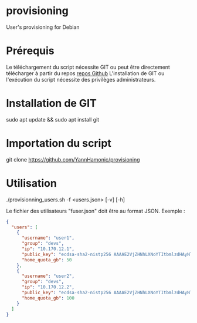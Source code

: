 # provisioning
User's provisioning  for Debian
# Prérequis
Le téléchargement du script nécessite GIT ou peut être directement télécharger à partir du repos [repos Github](https://github.com/YannHamonic/provisioning)
L'installation de GIT ou l'exécution du script nécessite des privilèges administrateurs.
# Installation de GIT
sudo apt update && sudo apt install git
# Importation du script
git clone https://github.com/YannHamonic/provisioning
# Utilisation
./provisionning_users.sh -f  <users.json> \[-v\] \[-h\]

Le fichier des utilisateurs "fuser.json" doit être au format JSON.
Exemple :
```JSON
{
  "users": [
    {
      "username": "user1",
      "group": "devs",
      "ip": "10.170.12.1",
      "public_key": "ecdsa-sha2-nistp256 AAAAE2VjZHNhLXNoYTItbmlzdHAyNTYAAAAIbmlzdHAyNTYAAABBBDIA/wzeamzAIf2ZwQ1fZgFzkfqqDaOL2jx6wSF1vlRPLIAC7vAhW1byZBH4l2jCN5+ixAvGvP+IvZ+Py/QRXC8= yann@YH-CLT-AA0001",
      "home_quota_gb": 50
    },
    {
      "username": "user2",
      "group": "devs",
      "ip": "10.170.12.2",
      "public_key": "ecdsa-sha2-nistp256 AAAAE2VjZHNhLXNoYTItbmlzdHAyNTYAAAAIbmlzdHAyNTYAAABBBAPLfA+nyBVbNdmUyXtxLpsNnECo2fsEyALdsC+7XQZc/D7oIL8SOCGTz653Ce3QE50NXaKRqeyODezjTNTVlew= yann@YH-CLT-AA0001",
      "home_quota_gb": 100
    }
  ]
}
```